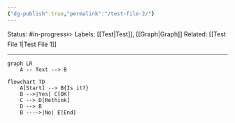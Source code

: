 ```yaml
---
{"dg-publish":true,"permalink":"/test-file-2/"}
---
```


Status: #in-progress✏️ 
Labels: [[Test\|Test]], [[Graph\|Graph]]
Related: [[Test File 1\|Test File 1]]

---

```mermaid  
graph LR
	A -- Text --> B
```

```mermaid
flowchart TD
    A[Start] --> B{Is it?}
    B -->|Yes| C[OK]
    C --> D[Rethink]
    D --> B
    B ---->|No| E[End]
```
